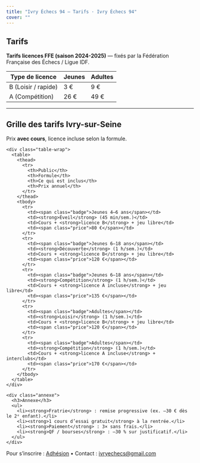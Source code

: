 ```yaml
---
title: "Ivry Échecs 94 — Tarifs · Ivry Échecs 94"
cover: ""
---
```


<section class="container">
  <h1 class="section-title">Tarifs</h1>

  <p><strong>Tarifs licences FFE (saison 2024-2025)</strong> — fixés par la Fédération Française des Échecs / Ligue IDF.</p>

  <table class="glass-table">
    <thead>
      <tr><th>Type de licence</th><th>Jeunes</th><th>Adultes</th></tr>
    </thead>
    <tbody>
      <tr><td>B (Loisir / rapide)</td><td>3 €</td><td>9 €</td></tr>
      <tr><td>A (Compétition)</td><td>26 €</td><td>49 €</td></tr>
    </tbody>
  </table>

  <hr/>

  <section class="tarifs-ivry" aria-labelledby="tarifs-ivry-titre">
    <h2 id="tarifs-ivry-titre">Grille des tarifs Ivry-sur-Seine</h2>
    <p class="lead">Prix <strong>avec cours</strong>, licence incluse selon la formule.</p>

    <div class="table-wrap">
      <table>
        <thead>
          <tr>
            <th>Public</th>
            <th>Formule</th>
            <th>Ce qui est inclus</th>
            <th>Prix annuel</th>
          </tr>
        </thead>
        <tbody>
          <tr>
            <td><span class="badge">Jeunes 4–6 ans</span></td>
            <td><strong>Éveil</strong> (45 min/sem.)</td>
            <td>Cours + <strong>licence B</strong> + jeu libre</td>
            <td><span class="price">80 €</span></td>
          </tr>
          <tr>
            <td><span class="badge">Jeunes 6–18 ans</span></td>
            <td><strong>Découverte</strong> (1 h/sem.)</td>
            <td>Cours + <strong>licence B</strong> + jeu libre</td>
            <td><span class="price">120 €</span></td>
          </tr>
          <tr>
            <td><span class="badge">Jeunes 6–18 ans</span></td>
            <td><strong>Compétition</strong> (1 h/sem.)</td>
            <td>Cours + <strong>licence A incluse</strong> + jeu libre</td>
            <td><span class="price">135 €</span></td>
          </tr>
          <tr>
            <td><span class="badge">Adultes</span></td>
            <td><strong>Loisir</strong> (1 h/sem.)</td>
            <td>Cours + <strong>licence B</strong> + jeu libre</td>
            <td><span class="price">120 €</span></td>
          </tr>
          <tr>
            <td><span class="badge">Adultes</span></td>
            <td><strong>Compétition</strong> (1 h/sem.)</td>
            <td>Cours + <strong>licence A incluse</strong> + interclubs</td>
            <td><span class="price">170 €</span></td>
          </tr>
        </tbody>
      </table>
    </div>

    <div class="annexe">
      <h3>Annexe</h3>
      <ul>
        <li><strong>Fratrie</strong> : remise progressive (ex. –30 € dès le 2ᵉ enfant).</li>
        <li><strong>1 cours d’essai gratuit</strong> à la rentrée.</li>
        <li><strong>Paiement</strong> : 3× sans frais.</li>
        <li><strong>QF / bourses</strong> : –30 % sur justificatif.</li>
      </ul>
    </div>
  </section>

  <p>Pour s’inscrire : <a href="/adhesion/">Adhésion</a> • Contact : <a href="mailto:ivryechecs@gmail.com">ivryechecs@gmail.com</a></p>
</section>
